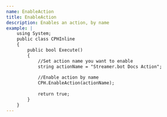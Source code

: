 ```yaml
---
name: EnableAction
title: EnableAction
description: Enables an action, by name
example: |
    using System;
    public class CPHInline
    {
        public bool Execute()
        {
            //Set action name you want to enable
            string actionName = "Streamer.bot Docs Action";
            
            //Enable action by name
            CPH.EnableAction(actionName);
            
            return true;
        }
    }
---
```

